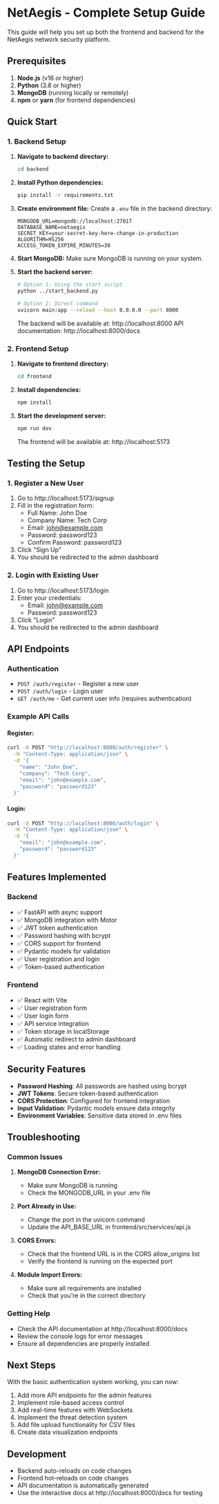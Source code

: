 # NetAegis - Complete Setup Guide

This guide will help you set up both the frontend and backend for the NetAegis network security platform.

## Prerequisites

1. **Node.js** (v16 or higher)
2. **Python** (3.8 or higher)
3. **MongoDB** (running locally or remotely)
4. **npm** or **yarn** (for frontend dependencies)

## Quick Start

### 1. Backend Setup

1. **Navigate to backend directory:**
   ```bash
   cd backend
   ```

2. **Install Python dependencies:**
   ```bash
   pip install -r requirements.txt
   ```

3. **Create environment file:**
   Create a `.env` file in the backend directory:
   ```
   MONGODB_URL=mongodb://localhost:27017
   DATABASE_NAME=netaegis
   SECRET_KEY=your-secret-key-here-change-in-production
   ALGORITHM=HS256
   ACCESS_TOKEN_EXPIRE_MINUTES=30
   ```

4. **Start MongoDB:**
   Make sure MongoDB is running on your system.

5. **Start the backend server:**
   ```bash
   # Option 1: Using the start script
   python ../start_backend.py
   
   # Option 2: Direct command
   uvicorn main:app --reload --host 0.0.0.0 --port 8000
   ```

   The backend will be available at: http://localhost:8000
   API documentation: http://localhost:8000/docs

### 2. Frontend Setup

1. **Navigate to frontend directory:**
   ```bash
   cd frontend
   ```

2. **Install dependencies:**
   ```bash
   npm install
   ```

3. **Start the development server:**
   ```bash
   npm run dev
   ```

   The frontend will be available at: http://localhost:5173

## Testing the Setup

### 1. Register a New User

1. Go to http://localhost:5173/signup
2. Fill in the registration form:
   - Full Name: John Doe
   - Company Name: Tech Corp
   - Email: john@example.com
   - Password: password123
   - Confirm Password: password123
3. Click "Sign Up"
4. You should be redirected to the admin dashboard

### 2. Login with Existing User

1. Go to http://localhost:5173/login
2. Enter your credentials:
   - Email: john@example.com
   - Password: password123
3. Click "Login"
4. You should be redirected to the admin dashboard

## API Endpoints

### Authentication
- `POST /auth/register` - Register a new user
- `POST /auth/login` - Login user
- `GET /auth/me` - Get current user info (requires authentication)

### Example API Calls

#### Register:
```bash
curl -X POST "http://localhost:8000/auth/register" \
  -H "Content-Type: application/json" \
  -d '{
    "name": "John Doe",
    "company": "Tech Corp",
    "email": "john@example.com",
    "password": "password123"
  }'
```

#### Login:
```bash
curl -X POST "http://localhost:8000/auth/login" \
  -H "Content-Type: application/json" \
  -d '{
    "email": "john@example.com",
    "password": "password123"
  }'
```

## Features Implemented

### Backend
- ✅ FastAPI with async support
- ✅ MongoDB integration with Motor
- ✅ JWT token authentication
- ✅ Password hashing with bcrypt
- ✅ CORS support for frontend
- ✅ Pydantic models for validation
- ✅ User registration and login
- ✅ Token-based authentication

### Frontend
- ✅ React with Vite
- ✅ User registration form
- ✅ User login form
- ✅ API service integration
- ✅ Token storage in localStorage
- ✅ Automatic redirect to admin dashboard
- ✅ Loading states and error handling

## Security Features

- **Password Hashing**: All passwords are hashed using bcrypt
- **JWT Tokens**: Secure token-based authentication
- **CORS Protection**: Configured for frontend integration
- **Input Validation**: Pydantic models ensure data integrity
- **Environment Variables**: Sensitive data stored in .env files

## Troubleshooting

### Common Issues

1. **MongoDB Connection Error:**
   - Make sure MongoDB is running
   - Check the MONGODB_URL in your .env file

2. **Port Already in Use:**
   - Change the port in the uvicorn command
   - Update the API_BASE_URL in frontend/src/services/api.js

3. **CORS Errors:**
   - Check that the frontend URL is in the CORS allow_origins list
   - Verify the frontend is running on the expected port

4. **Module Import Errors:**
   - Make sure all requirements are installed
   - Check that you're in the correct directory

### Getting Help

- Check the API documentation at http://localhost:8000/docs
- Review the console logs for error messages
- Ensure all dependencies are properly installed

## Next Steps

With the basic authentication system working, you can now:

1. Add more API endpoints for the admin features
2. Implement role-based access control
3. Add real-time features with WebSockets
4. Implement the threat detection system
5. Add file upload functionality for CSV files
6. Create data visualization endpoints

## Development

- Backend auto-reloads on code changes
- Frontend hot-reloads on code changes
- API documentation is automatically generated
- Use the interactive docs at http://localhost:8000/docs for testing 